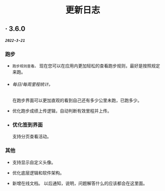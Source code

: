 <h1 align="center">更新日志</h1>


##  · 3.6.0   <h5> `2022-3-21` </h5>

### 跑步

- `跑步规则查看。` 现在您可以在应用内更加轻松的查看跑步规则，最好是按照规定来跑。

- <h6>每日/每周里程统计。</h6> 在跑步界面可以更加直观的看到自己还有多少公里未跑，已跑多少。

- 优化跑步成绩上传逻辑，自动判断有效里程并上传。

- <h3>优化签到界面</h3> 支持分页查看活动。

### 其他

- 支持显示自定义头像。

- 优化底层逻辑和软件架构。

- 新增在线文档。 以后通知，说明，问题解答什么的应该都会在这里面。
